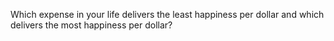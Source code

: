 Which expense in your life delivers the least happiness per dollar and which delivers the most happiness per dollar?
